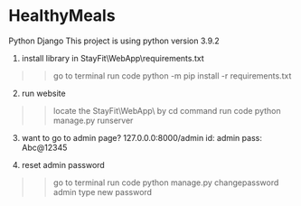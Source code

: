 # HealthyMeals

Python Django
This project is using python version 3.9.2
1. install library in StayFit\WebApp\requirements.txt
>> go to terminal
>>run code
python -m pip install -r requirements.txt

2. run website
>>locate the StayFit\WebApp\ by cd command
>> run code
python manage.py runserver

3. want to go to admin page?
127.0.0.0:8000/admin
id: admin
pass: Abc@12345

4. reset admin password
>>go to terminal
>> run code
python manage.py changepassword admin
>> type new password
